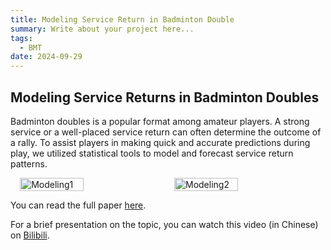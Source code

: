 ```yaml
---
title: Modeling Service Return in Badminton Double
summary: Write about your project here...
tags:
  - BMT
date: 2024-09-29
---
```


## Modeling Service Returns in Badminton Doubles

Badminton doubles is a popular format among amateur players. A strong service or a well-placed service return can often determine the outcome of a rally. To assist players in making quick and accurate predictions during play, we utilized statistical tools to model and forecast service return patterns.

<div style="display: flex; justify-content: center; gap: 20px; margin: 0 auto; max-width: 800px;">
  <img src="/images/archive-badmin-1.jpg" alt="Modeling1" style="width: 45%;">
  <img src="/images/archive-badmin-2.jpg" alt="Modeling2" style="width: 45%;">
</div>



You can read the full paper [here](https://arxiv.org/abs/2310.18572).

For a brief presentation on the topic, you can watch this video (in Chinese) on [Bilibili](https://www.bilibili.com/video/BV1gUx7esEr1/?spm_id_from=333.999.list.card_archive.click&vd_source=6bcca3a5db0e540546e587d2b6dfe7dc).